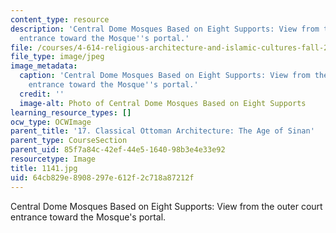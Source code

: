 ```yaml
---
content_type: resource
description: 'Central Dome Mosques Based on Eight Supports: View from the outer court
  entrance toward the Mosque''s portal.'
file: /courses/4-614-religious-architecture-and-islamic-cultures-fall-2002/64cb829e8908297e612f2c718a87212f_1141.jpg
file_type: image/jpeg
image_metadata:
  caption: 'Central Dome Mosques Based on Eight Supports: View from the outer court
    entrance toward the Mosque''s portal.'
  credit: ''
  image-alt: Photo of Central Dome Mosques Based on Eight Supports
learning_resource_types: []
ocw_type: OCWImage
parent_title: '17. Classical Ottoman Architecture: The Age of Sinan'
parent_type: CourseSection
parent_uid: 85f7a84c-42ef-44e5-1640-98b3e4e33e92
resourcetype: Image
title: 1141.jpg
uid: 64cb829e-8908-297e-612f-2c718a87212f
---
```

Central Dome Mosques Based on Eight Supports: View from the outer court entrance toward the Mosque's portal.

